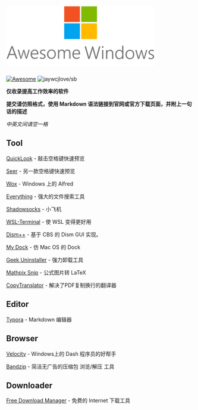 # <img src="https://raw.githubusercontent.com/Awesome-Windows/Awesome/master/media/main-awesomeWindows.png" width="400" alt="awesome windows">

[![Awesome](https://cdn.rawgit.com/sindresorhus/awesome/d7305f38d29fed78fa85652e3a63e154dd8e8829/media/badge.svg)](https://github.com/sindresorhus/awesome) ![jaywcjlove/sb](https://jaywcjlove.github.io/sb/lang/chinese.svg)



**仅收录提高工作效率的软件**

**提交请仿照格式，使用 Markdown 语法链接到官网或官方下载页面，并附上一句话的描述**

*中英文间请空一格*




## Tool

[QuickLook](https://github.com/QL-Win/QuickLook/releases) - 敲击空格键快速预览

[Seer](http://www.1218.io/seer.html) - 另一款空格键快速预览

[Wox](http://www.wox.one/) - Windows 上的 Alfred

[Everything](https://www.voidtools.com/) - 强大的文件搜索工具

[Shadowsocks](https://github.com/shadowsocks/shadowsocks-windows) - 小飞机

[WSL-Terminal](https://github.com/goreliu/wsl-terminal/releases) - 使 WSL 变得更好用 

[Dism++](http://www.chuyu.me/zh-Hans/index.html)  - 基于 CBS 的 Dism GUI 实现。

[My Dock](https://pan.baidu.com/s/1i5CwGYh) -  仿 Mac OS 的 Dock

[Geek Uninstaller](https://geekuninstaller.com/download) - 强力卸载工具

[Mathpix Snip](https://mathpix.com/) - 公式图片转 LaTeX

[CopyTranslator](https://github.com/CopyTranslator/CopyTranslator/blob/master/README_zh.md) - 解决了PDF复制换行的翻译器

## Editor

[Typora](https://typora.io/) - Markdown 编辑器

## Browser

[Velocity](http://velocity.silverlakesoftware.com/) - Windows上的 Dash 程序员的好帮手

[Bandzip](http://www.bandisoft.com/bandizip/) - 简洁无广告的压缩包 浏览/解压 工具

## Downloader

[Free Download Manager](https://www.freedownloadmanager.org/zh/) - 免费的 Internet 下载工具
